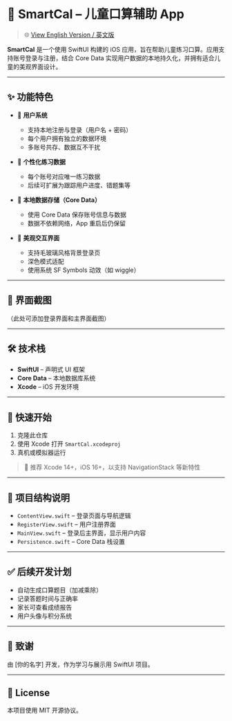 # 📱 SmartCal – 儿童口算辅助 App

> 🌐 [View English Version / 英文版](./README.md)

**SmartCal** 是一个使用 SwiftUI 构建的 iOS 应用，旨在帮助儿童练习口算。应用支持账号登录与注册，结合 Core Data 实现用户数据的本地持久化，并拥有适合儿童的美观界面设计。

---

## ✨ 功能特色

- 👤 **用户系统**
  - 支持本地注册与登录（用户名 + 密码）
  - 每个用户拥有独立的数据环境
  - 多账号共存、数据互不干扰

- 🧠 **个性化练习数据**
  - 每个账号对应唯一练习数据
  - 后续可扩展为跟踪用户进度、错题集等

- 💾 **本地数据存储（Core Data）**
  - 使用 Core Data 保存账号信息与数据
  - 数据不依赖网络，App 重启后仍保留

- 🎨 **美观交互界面**
  - 支持毛玻璃风格背景登录页
  - 深色模式适配
  - 使用系统 SF Symbols 动效（如 wiggle）

---

## 📸 界面截图

（此处可添加登录界面和主界面截图）

---

## 🛠 技术栈

- **SwiftUI** – 声明式 UI 框架
- **Core Data** – 本地数据库系统
- **Xcode** – iOS 开发环境

---

## 🚀 快速开始

1. 克隆此仓库
2. 使用 Xcode 打开 `SmartCal.xcodeproj`
3. 真机或模拟器运行

> 📌 推荐 Xcode 14+，iOS 16+，以支持 NavigationStack 等新特性

---

## 📂 项目结构说明

- `ContentView.swift` – 登录页面与导航逻辑
- `RegisterView.swift` – 用户注册界面
- `MainView.swift` – 登录后主界面，显示用户内容
- `Persistence.swift` – Core Data 栈设置

---

## ✅ 后续开发计划

- 自动生成口算题目（加减乘除）
- 记录答题时间与正确率
- 家长可查看成绩报告
- 用户头像与积分系统

---

## 🙌 致谢

由 [你的名字] 开发，作为学习与展示用 SwiftUI 项目。

---

## 📄 License

本项目使用 MIT 开源协议。
